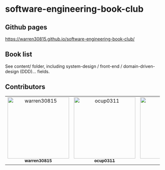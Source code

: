 # software-engineering-book-club

## Github pages

<https://warren30815.github.io/software-engineering-book-club/>

## Book list

See content/ folder, including system-design / front-end / domain-driven-design (DDD)... fields.

## Contributors

<!-- the below will be generated by https://github.com/marketplace/actions/contribute-list -->
<!-- readme: contributors -start -->
<table>
<tr>
    <td align="center">
        <a href="https://github.com/warren30815">
            <img src="https://avatars.githubusercontent.com/u/36834814?v=4" width="200;" alt="warren30815"/>
            <br />
            <sub><b>warren30815</b></sub>
        </a>
    </td>
    <td align="center">
        <a href="https://github.com/ocup0311">
            <img src="https://avatars.githubusercontent.com/u/51013776?v=4" width="200;" alt="ocup0311"/>
            <br />
            <sub><b>ocup0311</b></sub>
        </a>
    </td>
    <td align="center">
        <a href="https://github.com/roackb2">
            <img src="https://avatars.githubusercontent.com/u/5952025?v=4" width="200;" alt="roackb2"/>
            <br />
            <sub><b>roackb2</b></sub>
        </a>
    </td>
    <td align="center">
        <a href="https://github.com/tedmax100">
            <img src="https://avatars.githubusercontent.com/u/7844224?v=4" width="200;" alt="tedmax100"/>
            <br />
            <sub><b>tedmax100</b></sub>
        </a>
    </td></tr>
</table>
<!-- readme: contributors -end -->
